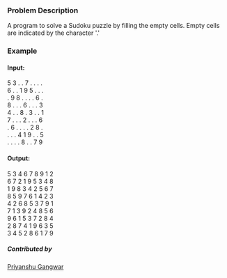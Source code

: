 ### Problem Description

A program to solve a Sudoku puzzle by filling the empty cells.
Empty cells are indicated by the character '.'

### Example
#### Input: 

5 3 . . 7 . . . .  
6 . . 1 9 5 . . .  
. 9 8 . . . . 6 .  
8 . . . 6 . . . 3  
4 . . 8 . 3 . . 1  
7 . . . 2 . . . 6  
. 6 . . . . 2 8 .  
. . . 4 1 9 . . 5  
. . . . 8 . . 7 9  

#### Output: 
5 3 4 6 7 8 9 1 2  
6 7 2 1 9 5 3 4 8   
1 9 8 3 4 2 5 6 7   
8 5 9 7 6 1 4 2 3  
4 2 6 8 5 3 7 9 1   
7 1 3 9 2 4 8 5 6    
9 6 1 5 3 7 2 8 4   
2 8 7 4 1 9 6 3 5   
3 4 5 2 8 6 1 7 9   

##### Contributed by 
[Priyanshu Gangwar](https://github.com/PriyanshuGangwar)
